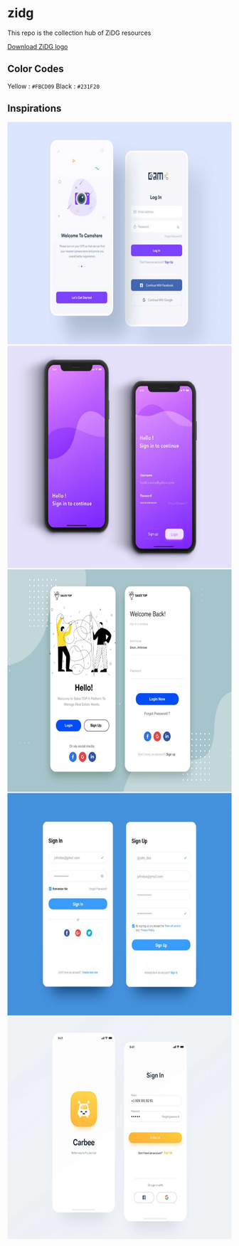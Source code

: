# zidg

This repo is the collection hub of ZiDG resources

[Download ZiDG logo](https://github.com/Ziqx/zidg/blob/main/zidg.png)

## Color Codes
Yellow : `#FBCD09`
Black : `#231F20`

## Inspirations
<img src="https://github.com/Ziqx/zidg/blob/main/inspirations/insp1.jpg"  height="500">
<img src="https://github.com/Ziqx/zidg/blob/main/inspirations/insp2.jpg"  height="500">
<img src="https://github.com/Ziqx/zidg/blob/main/inspirations/insp3.jpg"  height="500">
<img src="https://github.com/Ziqx/zidg/blob/main/inspirations/insp4.jpg"  height="500">
<img src="https://github.com/Ziqx/zidg/blob/main/inspirations/insp5.jpg"  height="500">


